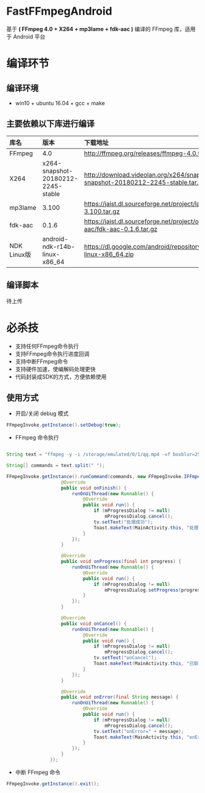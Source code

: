 # FastFFmpegAndroid

基于 **( FFmpeg 4.0 + X264 + mp3lame + fdk-aac )** 编译的 FFmpeg 库，适用于 Android 平台

# 编译环节

## 编译环境
  * win10 + ubuntu 16.04 + gcc + make 

## 主要依赖以下库进行编译

| 库名        | 版本    |  下载地址  |
| :--------   | :-----   | :---- |
| FFmpeg        | 4.0      |   http://ffmpeg.org/releases/ffmpeg-4.0.tar.bz2    |
| X264        | x264-snapshot-20180212-2245-stable      |   http://download.videolan.org/x264/snapshots/x264-snapshot-20180212-2245-stable.tar.bz2    |
| mp3lame        | 3.100      |   https://jaist.dl.sourceforge.net/project/lame/lame/3.100/lame-3.100.tar.gz    |
| fdk-aac        | 0.1.6      |   https://jaist.dl.sourceforge.net/project/opencore-amr/fdk-aac/fdk-aac-0.1.6.tar.gz    |
| NDK Linux版        | android-ndk-r14b-linux-x86_64      |   https://dl.google.com/android/repository/android-ndk-r14b-linux-x86_64.zip    |


## 编译脚本
待上传

# 必杀技
* 支持任何FFmpeg命令执行
* 支持FFmpeg命令执行进度回调
* 支持中断FFmpeg命令
* 支持硬件加速，使编解码处理更快
* 代码封装成SDK的方式，方便依赖使用

## 使用方式

* 开启/关闭 debug 模式

```java
FFmpegInvoke.getInstance().setDebug(true);
```

* FFmpeg 命令执行

```java

String text = "ffmpeg -y -i /storage/emulated/0/1/qq.mp4 -vf boxblur=25:5 -preset superfast /storage/emulated/0/1/result.mp4";

String[] commands = text.split(" ");

FFmpegInvoke.getInstance().runCommand(commands, new FFmpegInvoke.IFFmpegListener() {
                    @Override
                    public void onFinish() {
                        runOnUiThread(new Runnable() {
                            @Override
                            public void run() {
                                if (mProgressDialog != null)
                                    mProgressDialog.cancel();
                                tv.setText("处理成功");
                                Toast.makeText(MainActivity.this, "处理成功", Toast.LENGTH_LONG).show();
                            }
                        });
                    }

                    @Override
                    public void onProgress(final int progress) {
                        runOnUiThread(new Runnable() {
                            @Override
                            public void run() {
                                if (mProgressDialog != null)
                                    mProgressDialog.setProgress(progress);
                            }
                        });
                    }

                    @Override
                    public void onCancel() {
                        runOnUiThread(new Runnable() {
                            @Override
                            public void run() {
                                if (mProgressDialog != null)
                                    mProgressDialog.cancel();
                                tv.setText("onCancel");
                                Toast.makeText(MainActivity.this, "已取消", Toast.LENGTH_LONG).show();
                            }
                        });
                    }

                    @Override
                    public void onError(final String message) {
                        runOnUiThread(new Runnable() {
                            @Override
                            public void run() {
                                if (mProgressDialog != null)
                                    mProgressDialog.cancel();
                                tv.setText("onError=" + message);
                                Toast.makeText(MainActivity.this, "onError=" + message, Toast.LENGTH_LONG).show();
                            }
                        });
                    }
                });
```

* 中断 FFmpeg 命令

```java
FFmpegInvoke.getInstance().exit();
```

